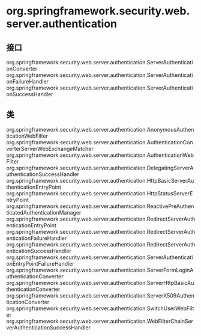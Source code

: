 # org.springframework.security.web.server.authentication

## 接口

org.springframework.security.web.server.authentication.ServerAuthenticationConverter
org.springframework.security.web.server.authentication.ServerAuthenticationFailureHandler
org.springframework.security.web.server.authentication.ServerAuthenticationSuccessHandler

## 类

org.springframework.security.web.server.authentication.AnonymousAuthenticationWebFilter
org.springframework.security.web.server.authentication.AuthenticationConverterServerWebExchangeMatcher
org.springframework.security.web.server.authentication.AuthenticationWebFilter
org.springframework.security.web.server.authentication.DelegatingServerAuthenticationSuccessHandler
org.springframework.security.web.server.authentication.HttpBasicServerAuthenticationEntryPoint
org.springframework.security.web.server.authentication.HttpStatusServerEntryPoint
org.springframework.security.web.server.authentication.ReactivePreAuthenticatedAuthenticationManager
org.springframework.security.web.server.authentication.RedirectServerAuthenticationEntryPoint
org.springframework.security.web.server.authentication.RedirectServerAuthenticationFailureHandler
org.springframework.security.web.server.authentication.RedirectServerAuthenticationSuccessHandler
org.springframework.security.web.server.authentication.ServerAuthenticationEntryPointFailureHandler
org.springframework.security.web.server.authentication.ServerFormLoginAuthenticationConverter
org.springframework.security.web.server.authentication.ServerHttpBasicAuthenticationConverter
org.springframework.security.web.server.authentication.ServerX509AuthenticationConverter
org.springframework.security.web.server.authentication.SwitchUserWebFilter
org.springframework.security.web.server.authentication.WebFilterChainServerAuthenticationSuccessHandler




